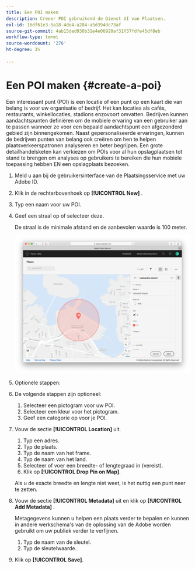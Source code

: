 ```yaml
---
title: Een POI maken
description: Creeer POI gebruikend de Dienst UI van Plaatsen.
exl-id: 16df61e3-5a18-4de4-a284-a5d394dc73af
source-git-commit: 4ab15ded930b31e4e06920af31f37fdfe45df8eb
workflow-type: tm+mt
source-wordcount: '276'
ht-degree: 1%

---
```


# Een POI maken {#create-a-poi}

Een interessant punt (POI) is een locatie of een punt op een kaart die van belang is voor uw organisatie of bedrijf. Het kan locaties als cafés, restaurants, winkellocaties, stadions enzovoort omvatten. Bedrijven kunnen aandachtspunten definiëren om de mobiele ervaring van een gebruiker aan te passen wanneer ze voor een bepaald aandachtspunt een afgezonderd gebied zijn binnengekomen. Naast gepersonaliseerde ervaringen, kunnen de bedrijven punten van belang ook creëren om hen te helpen plaatsverkeerspatronen analyseren en beter begrijpen. Een grote detailhandelsketen kan verkiezen om POIs voor al hun opslagplaatsen tot stand te brengen om analyses op gebruikers te bereiken die hun mobiele toepassing hebben EN een opslagplaats bezoeken.

1. Meld u aan bij de gebruikersinterface van de Plaatsingsservice met uw Adobe ID.
1. Klik in de rechterbovenhoek op **[!UICONTROL New]** .
1. Typ een naam voor uw POI.
1. Geef een straal op of selecteer deze.

   De straal is de minimale afstand en de aanbevolen waarde is 100 meter.

   ![ bepalen een POI ](/help/assets/define_poi.png)

1. Optionele stappen:
1. De volgende stappen zijn optioneel:

   1. Selecteer een pictogram voor uw POI.
   1. Selecteer een kleur voor het pictogram.
   1. Geef een categorie op voor je POI.

1. Vouw de sectie **[!UICONTROL Location]** uit.

   1. Typ een adres.
   1. Typ de plaats.
   1. Typ de naam van het frame.
   1. Typ de naam van het land.
   1. Selecteer of voer een breedte- of lengtegraad in (vereist).
   1. Klik op **[!UICONTROL Drop Pin on Map]**.

   Als u de exacte breedte en lengte niet weet, is het nuttig een punt neer te zetten.

1. Vouw de sectie **[!UICONTROL Metadata]** uit en klik op **[!UICONTROL Add Metadata]** .

   Metagegevens kunnen u helpen een plaats verder te bepalen en kunnen in andere werkschema&#39;s van de oplossing van de Adobe worden gebruikt om uw publiek verder te verfijnen.

   1. Typ de naam van de sleutel.
   1. Typ de sleutelwaarde.

1. Klik op **[!UICONTROL  Save]**.
